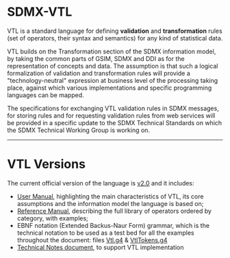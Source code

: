 # SDMX-VTL
VTL is a standard language for defining **validation** and **transformation** rules (set of operators, their syntax and semantics) for any kind of statistical data. 

VTL builds on the Transformation section of the SDMX information model, by taking the common parts of GSIM, SDMX and DDI as for the representation of concepts and data. The assumption is that such a logical formalization of validation and transformation rules will provide a "technology-neutral" expression at business level of the processing taking place, against which various implementations and specific programming languages can be mapped. 

The specifications for exchanging VTL validation rules in SDMX messages, for storing rules and for requesting validation rules from web services will be provided in a specific update to the SDMX Technical Standards on which the SDMX Technical Working Group is working on. 

--- 
# VTL Versions

The current official version of the language is [v2.0](https://github.com/sdmx-twg/vtl/tree/master/v2.1) and it includes:

* [User Manual](https://github.com/sdmx-twg/vtl/v2.1/docs/reference_manual), highlighting the main characteristics of VTL, its core assumptions and the information model the language is based on;
* [Reference Manual](https://github.com/sdmx-twg/vtl/v2.1/docs/reference_manual), describing the full library of operators ordered by category, with examples;
* EBNF notation (Extended Backus-Naur Form) grammar, which is the technical notation to be used as a test bed for all the examples throughout the document: files [Vtl.g4](v2.0/src/main/antlr4/org/sdmx/vtl/Vtl.g4) & [VtlTokens.g4](v2.0/src/main/antlr4/org/sdmx/vtl/VtlTokens.g4)
* [Technical Notes document](https://github.com/sdmx-twg/vtl/v2.1/docs/Technical_Notes.md), to support VTL implementation
